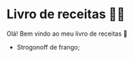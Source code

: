 # Livro de receitas :man_cook:

Olá! Bem vindo ao meu livro de receitas :wave:

- Strogonoff de frango;

